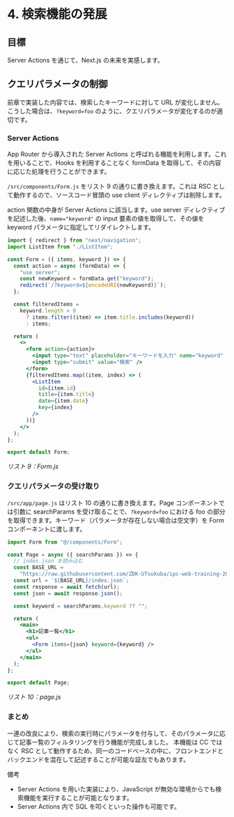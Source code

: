 # 4. 検索機能の発展

## 目標

Server Actions を通じて、Next.js の未来を実感します。

## クエリパラメータの制御

前章で実装した内容では、検索したキーワードに対して URL が変化しません。こうした場合は、`?keyword=foo` のように、クエリパラメータが変化するのが適切です。

### Server Actions 
App Router から導入された Server Actions と呼ばれる機能を利用します。これを用いることで、Hooks を利用することなく formData を取得して、その内容に応じた処理を行うことができます。

`/src/components/Form.js` をリスト 9 の通りに書き換えます。これは RSC として動作するので、ソースコード冒頭の use client ディレクティブは削除します。

action 関数の中身が Server Actions に該当します。use server ディレクティブを記述した後、`name="keyword"` の input 要素の値を取得して、その値を keyword パラメータに指定してリダイレクトします。

```jsx
import { redirect } from "next/navigation";
import ListItem from "./ListItem";

const Form = ({ items, keyword }) => {
  const action = async (formData) => {
    "use server";
    const newKeyword = formData.get("keyword");
    redirect(`/?keyword=${encodeURI(newKeyword)}`);
  };

  const filteredItems =
    keyword.length > 0
      ? items.filter((item) => item.title.includes(keyword))
      : items;

  return (
    <>
      <form action={action}>
        <input type="text" placeholder="キーワードを入力" name="keyword" />
        <input type="submit" value="検索" />
      </form>
      {filteredItems.map((item, index) => (
        <ListItem
          id={item.id}
          title={item.title}
          date={item.date}
          key={index}
        />
      ))}
    </>
  );
};

export default Form;
```
*リスト 9：Form.js*

### クエリパラメータの受け取り

`/src/app/page.js` はリスト 10 の通りに書き換えます。Page コンポーネントでは引数に searchParams を受け取ることで、`?keyword=foo` における foo の部分を取得できます。キーワード（パラメータが存在しない場合は空文字）を Form コンポーネントに渡します。

```jsx
import Form from "@/components/Form";

const Page = async ({ searchParams }) => {
  // index.json を読み込む
  const BASE_URL =
    "https://raw.githubusercontent.com/ZDK-UTsukuba/ipc-web-training-2024/master/phase3/samples/data";
  const url = `${BASE_URL}/index.json`;
  const response = await fetch(url);
  const json = await response.json();

  const keyword = searchParams.keyword ?? "";

  return (
    <main>
      <h1>記事一覧</h1>
      <ul>
        <Form items={json} keyword={keyword} />
      </ul>
    </main>
  );
};

export default Page;
```

*リスト 10：page.js*

### まとめ

一連の改良により、検索の実行時にパラメータを付与して、そのパラメータに応じて記事一覧のフィルタリングを行う機能が完成しました。
本機能は CC ではなく RSC として動作するため、同一のコードベースの中に、フロントエンドとバックエンドを混在して記述することが可能な証左でもあります。

備考

- Server Actions を用いた実装により、JavaScript が無効な環境からでも検索機能を実行することが可能となります。
- Server Actions 内で SQL を叩くといった操作も可能です。
